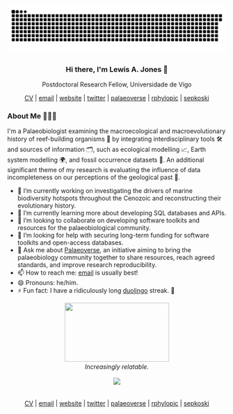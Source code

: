 <div align="center">
  <picture>
    <source media="(prefers-color-scheme: dark)" srcset="https://github.com/LewisAJones/LewisAJones/blob/output/github-contribution-grid-snake-dark.svg" />
    <source media="(prefers-color-scheme: light)" srcset="https://github.com/LewisAJones/LewisAJones/blob/output/github-contribution-grid-snake.svg" />
    <img alt="github-snake" src="https://github.com/LewisAJones/LewisAJones/blob/output/github-contribution-grid-snake.svg" />
  </picture>
</div>

<h3 align="center">
  Hi there, I'm Lewis A. Jones 👋
</h3>
<p align="center">
  Postdoctoral Research Fellow, Universidade de Vigo
</p>

<p align="center">
    <a href="https://lewisajones.github.io/cv-markdown/">CV</a> | <a href="mailto:LewisA.Jones@outlook.com">email</a> | <a href="https://lewisajones.com">website</a> | <a href="https://twitter.com/LewisAlanJones">twitter</a> | <a href="https://palaeoverse.palaeoverse.org">palaeoverse</a> | <a href="https://rphylopic.palaeoverse.org">rphylopic</a> | <a href="https://sepkoski.palaeoverse.org">sepkoski</a> 
</p>

<h3 align="left">About Me 👨🏻‍💻</h3>

I'm a Palaeobiologist examining the macroecological and macroevolutionary history of reef-building organisms 🪸 by integrating interdisciplinary tools 🛠️ and sources of information 🗂️, such as ecological modelling 📈, Earth system modelling 🌍, and fossil occurrence datasets 🦴. An additional significant theme of my research is evaluating the influence of data incompleteness on our perceptions of the geological past 🧩.

- 🔭 I’m currently working on investigating the drivers of marine biodiversity hotspots throughout the Cenozoic and reconstructing their evolutionary history.
- 🌱 I’m currently learning more about developing SQL databases and APIs.
- 👯 I’m looking to collaborate on developing software toolkits and resources for the palaeobiological community.  
- 🤔 I’m looking for help with securing long-term funding for software toolkits and open-access databases.
- 💬 Ask me about [Palaeoverse](https://github.com/palaeoverse), an initiative aiming to bring the palaeobiology community together to share resources, reach agreed standards, and improve research reproducibility.
- 📫 How to reach me: [email](mailto:LewisA.Jones@outlook.com) is usually best!
- 😄 Pronouns: he/him.
- ⚡ Fun fact: I have a ridiculously long [duolingo](https://www.duolingo.com/profile/LewisAJones) streak. 🦉  

<div align="center">
  <picture>
    <img height="135" width="240" src="https://media1.giphy.com/media/13HgwGsXF0aiGY/giphy.gif"  />
  </picture>
  <br>
  <i>Increasingly relatable.</i>
</div>
<br>
<div align="center">
    <img src="https://visitor-badge.laobi.icu/badge?page_id=lewisajones.lewisajones"/>
</div>
<br>
<p align="center">
    <a href="https://lewisajones.github.io/cv-markdown/">CV</a> | <a href="mailto:LewisA.Jones@outlook.com">email</a> | <a href="https://lewisajones.com">website</a> | <a href="https://twitter.com/LewisAlanJones">twitter</a> | <a href="https://palaeoverse.palaeoverse.org">palaeoverse</a> | <a href="https://rphylopic.palaeoverse.org">rphylopic</a> | <a href="https://sepkoski.palaeoverse.org">sepkoski</a> 
</p>
